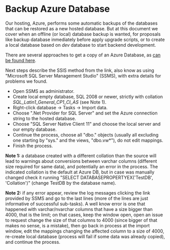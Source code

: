 # Backup Azure Database

Our hosting, Azure, performs some automatic backups of the databases that can be restored as a new hosted database. But at this document we cover when an offline (or local) database backup is wanted, for proposals like backup database inmediately before apply upgrade scripts, or to create a local database based on *dev* database to start backend development.

There are several approaches to get a copy of an Azure Database, as [can be found here](http://stackoverflow.com/questions/5475306/how-do-i-copy-sql-azure-database-to-my-local-development-server#5481143).

Next steps describe the SSIS method from the link, also know as using "Microsoft SQL Server Management Studio" (SSMS), with extra details for problems we found.

- Open SSMS as administrator.
- Create local empty database, SQL 2008 or newer, strictly with collation *SQL_Latin1_General_CP1_CI_AS* (see Note 1).
- Right-click database -> Tasks -> Import data.
- Choose ".Net Provider for SQL Server" and set the Azure connection string to the hosted database.
- Choose "SQL Server Native Client 11" and choose the local server and our empty database.
- Continue the process, choose all "dbo." objects (usually all excluding one starting by "sys." and the views, "dbo.vw*"), do not edit mappings.
- Finish the process.

**Note 1:** a database created with a different collation than the source will lead to warnings about conversions between varchar columns (different size required for same data), and potentially an error in the process. The indicated collation is the default at Azure DB, but in case was manually changed check it running "SELECT DATABASEPROPERTYEX('TestDB', 'Collation')" (change TestDB by the database name).

**Note 2:** if any error appear, review the log messages clicking the link provided by SSMS and go to the last lines (more of the lines are just informative of successful sub-tasks). A well know error is one that happened with varchar/nvarchar columns that have a size bigger than 4000, that is the limit; on that cases, keep the window open, open an issue to request change the size of that columns to 4000 (since bigger of that makes no sense, is a mistake), then go back in process at the import window, edit the mappings changing the affected column to a size of 4000, re-create local database (process will fail if some data was already copied), and continue the process.
